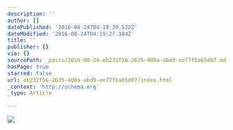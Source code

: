 ```yaml
---
description: ''
author: []
datePublished: '2016-08-24T04:19:29.522Z'
dateModified: '2016-08-24T04:19:27.384Z'
title: ''
publisher: {}
via: {}
sourcePath: _posts/2016-08-24-eb232f56-2635-400a-abd9-ee77fba65d07.md
hasPage: true
starred: false
url: eb232f56-2635-400a-abd9-ee77fba65d07/index.html
_context: 'http://schema.org'
_type: Article

---
```

![](https://the-grid-user-content.s3-us-west-2.amazonaws.com/d469a90c-0a38-4d43-9777-deb7f5150b16.jpg)